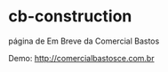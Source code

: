 cb-construction
===============

página de Em Breve da Comercial Bastos


Demo: http://comercialbastosce.com.br
